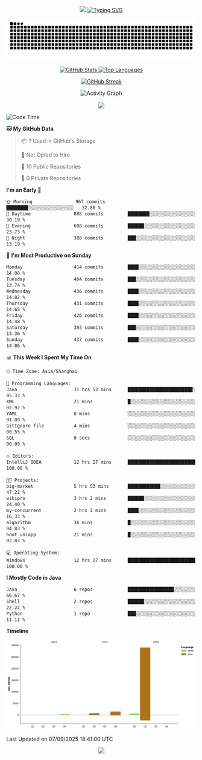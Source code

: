 <!-- -->

<p align="center">
<img src="https://capsule-render.vercel.app/api?type=waving&color=timeGradient&height=300&&section=header&text=HI%20THEME!&fontSize=90&fontAlign=50&fontAlignY=30&desc=I%20am%20AlfonsoKevin!&descAlign=50&descSize=30&descAlignY=60&animation=twinkling" />
    <a align="center" href="https://www.kaijavademo.top/"><img src="https://readme-typing-svg.demolab.com?font=Fira+Code&center=true&pause=1000&width=435&lines=Welcome+to+my+GitHub+profile+page!;%E6%AC%A2%E8%BF%8E%E6%9D%A5%E5%88%B0%E6%88%91%E7%9A%84GitHub%E4%B8%BB%E9%A1%B5%EF%BC%81" alt="Typing SVG" height=200 /> </a>
</p>
 <p align="center"><img src="https://raw.githubusercontent.com/AlfonsoKevin/AlfonsoKevin/output/github-contribution-grid-snake.svg"></p>

</p>


<p align="center" >
  <a href="https://github.com/AlfonsoKevin">  
    <img src="https://github-readme-stats.vercel.app/api/?username=AlfonsoKevin&layout=compact&border_radius=20" width="400"  alt="GitHub Stats" />
  </a>
  <a href="https://www.kaijavademo.top/">
    <img src="https://github-readme-stats.vercel.app/api/top-langs/?username=AlfonsoKevin&layout=compact&border_radius=20" width=400 alt="Top Languages"/>
  </a>
</p>


<p align="center">
    <a href="https://github.com/AlfonsoKevin">
    <img src="https://streak-stats.demolab.com?user=AlfonsoKevin&theme=transparent&hide_border=false%C2%A0%C2%A0%E5%81%87&short_numbers=false%C2%A0%C2%A0%E5%81%87&card_width=595&card_height=234" height="400"  alt="GitHub Streak" />
    </a>
</p>



<p align="center">
    <img width="800" src="https://github-readme-activity-graph.vercel.app/graph?username=AlfonsoKevin&theme=github-compact&hide_border=true&area=true&from=2024-06-01&to=2024-12-31&grid=false&custom_title=Activity%20Graph" alt="Activity Graph" title="Activity Graph" />
</p> 




<p align="center">
	<img align="center" src="https://skillicons.dev/icons?i=idea,java,mysql,redis,spring,rocket,html,css,js,react,linux,py,c,clion,docker,md,stackoverflow&theme=light" />    
</p>


<!--START_SECTION:waka-->
![Code Time](http://img.shields.io/badge/Code%20Time-215%20hrs%2041%20mins-blue)

**🐱 My GitHub Data** 

> 📦 ? Used in GitHub's Storage 
 > 
> 🚫 Not Opted to Hire
 > 
> 📜 10 Public Repositories 
 > 
> 🔑 0 Private Repositories 
 > 
**I'm an Early 🐤** 

```text
🌞 Morning                967 commits         ████████░░░░░░░░░░░░░░░░░   32.88 % 
🌆 Daytime                888 commits         ████████░░░░░░░░░░░░░░░░░   30.19 % 
🌃 Evening                698 commits         ██████░░░░░░░░░░░░░░░░░░░   23.73 % 
🌙 Night                  388 commits         ███░░░░░░░░░░░░░░░░░░░░░░   13.19 % 
```
📅 **I'm Most Productive on Sunday** 

```text
Monday                   414 commits         ████░░░░░░░░░░░░░░░░░░░░░   14.08 % 
Tuesday                  404 commits         ███░░░░░░░░░░░░░░░░░░░░░░   13.74 % 
Wednesday                436 commits         ████░░░░░░░░░░░░░░░░░░░░░   14.82 % 
Thursday                 431 commits         ████░░░░░░░░░░░░░░░░░░░░░   14.65 % 
Friday                   426 commits         ████░░░░░░░░░░░░░░░░░░░░░   14.48 % 
Saturday                 393 commits         ███░░░░░░░░░░░░░░░░░░░░░░   13.36 % 
Sunday                   437 commits         ████░░░░░░░░░░░░░░░░░░░░░   14.86 % 
```


📊 **This Week I Spent My Time On** 

```text
🕑︎ Time Zone: Asia/Shanghai

💬 Programming Languages: 
Java                     11 hrs 52 mins      ████████████████████████░   95.33 % 
XML                      21 mins             █░░░░░░░░░░░░░░░░░░░░░░░░   02.92 % 
YAML                     8 mins              ░░░░░░░░░░░░░░░░░░░░░░░░░   01.09 % 
GitIgnore file           4 mins              ░░░░░░░░░░░░░░░░░░░░░░░░░   00.55 % 
SQL                      0 secs              ░░░░░░░░░░░░░░░░░░░░░░░░░   00.09 % 

🔥 Editors: 
IntelliJ IDEA            12 hrs 27 mins      █████████████████████████   100.00 % 

🐱‍💻 Projects: 
big-market               5 hrs 53 mins       ████████████░░░░░░░░░░░░░   47.22 % 
wikipro                  3 hrs 2 mins        ██████░░░░░░░░░░░░░░░░░░░   24.40 % 
my-concurrent            2 hrs 2 mins        ████░░░░░░░░░░░░░░░░░░░░░   16.33 % 
algorithm                36 mins             █░░░░░░░░░░░░░░░░░░░░░░░░   04.83 % 
boot_uniapp              21 mins             █░░░░░░░░░░░░░░░░░░░░░░░░   02.83 % 

💻 Operating System: 
Windows                  12 hrs 27 mins      █████████████████████████   100.00 % 
```

**I Mostly Code in Java** 

```text
Java                     6 repos             █████████████████░░░░░░░░   66.67 % 
Shell                    2 repos             ██████░░░░░░░░░░░░░░░░░░░   22.22 % 
Python                   1 repo              ███░░░░░░░░░░░░░░░░░░░░░░   11.11 % 
```



**Timeline**

![Lines of Code chart](https://raw.githubusercontent.com/AlfonsoKevin/AlfonsoKevin/main/assets/bar_graph.png)


 Last Updated on 07/09/2025 18:41:00 UTC
<!--END_SECTION:waka-->

<p align="center">
    <a href="https://github.com/AlfonsoKevin"></a><img src="https://img.shields.io/badge/GitHub-grey?logo=github" />
</p>
